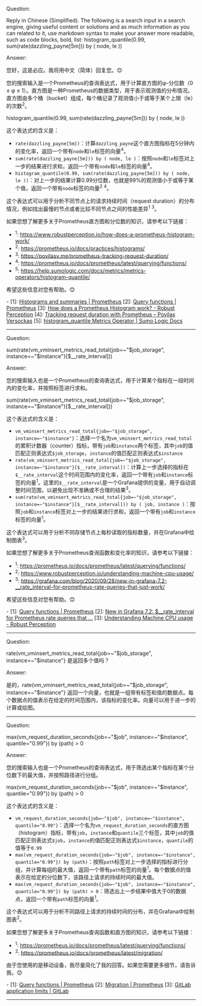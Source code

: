 Question:

Reply in Chinese (Simplified).
The following is a search input in a search engine, giving useful content or solutions and as much information as you can related to it, use markdown syntax to make your answer more readable, such as code blocks, bold, list:
histogram_quantile(0.99, sum(rate(dazzling_payne[5m])) by ( node, le ))

Answer:

您好，这是必应。我将用中文（简体）回复您。😊

您的搜索输入是一个Prometheus的查询表达式，用于计算直方图的φ-分位数（0 ≤ φ ≤ 1）。直方图是一种Prometheus的数据类型，用于表示观测值的分布情况。直方图由多个桶（bucket）组成，每个桶记录了观测值小于或等于某个上限（le）的次数<sup>2</sup>。

histogram_quantile(0.99, sum(rate(dazzling_payne[5m])) by ( node, le ))

这个表达式的含义是：

- `rate(dazzling_payne[5m])`：计算`dazzling_payne`这个直方图指标在5分钟内的变化率，返回一个带有`node`和`le`标签的向量<sup>4</sup>。
- `sum(rate(dazzling_payne[5m])) by ( node, le )`：按照`node`和`le`标签对上一步的结果进行求和，返回一个带有`node`和`le`标签的向量<sup>4</sup>。
- `histogram_quantile(0.99, sum(rate(dazzling_payne[5m])) by ( node, le ))`：对上一步的结果计算0.99分位数，也就是99%的观测值小于或等于某个值，返回一个带有`node`标签的向量<sup>2</sup> <sup>4</sup>。

这个表达式可以用于分析不同节点上的请求持续时间（request duration）的分布情况，例如找出最慢的节点或者比较不同节点之间的性能差异<sup>1</sup> <sup>3</sup>。

如果您想了解更多关于Prometheus直方图和分位数的知识，请参考以下链接：

- <sup>1</sup>: https://www.robustperception.io/how-does-a-prometheus-histogram-work/
- <sup>2</sup>: https://prometheus.io/docs/practices/histograms/
- <sup>3</sup>: https://povilasv.me/prometheus-tracking-request-duration/
- <sup>4</sup>: https://prometheus.io/docs/prometheus/latest/querying/functions/
- <sup>5</sup>: https://help.sumologic.com/docs/metrics/metrics-operators/histogram-quantile/

希望这些信息对您有帮助。😊

\-
\[1]: [Histograms and summaries | Prometheus](https://prometheus.io/docs/practices/histograms/)
\[2]: [Query functions | Prometheus](https://prometheus.io/docs/prometheus/latest/querying/functions/)
\[3]: [How does a Prometheus Histogram work? - Robust Perception](https://www.robustperception.io/how-does-a-prometheus-histogram-work/)
\[4]: [Tracking request duration with Prometheus – Povilas Versockas](https://povilasv.me/prometheus-tracking-request-duration/)
\[5]: [histogram_quantile Metrics Operator | Sumo Logic Docs](https://help.sumologic.com/docs/metrics/metrics-operators/histogram-quantile/)

<hr/>

Question:

sum(rate(vm_vminsert_metrics_read_total{job=~"$job_storage", instance=~"$instance"}[$__rate_interval])) 


Answer:

您的搜索输入也是一个Prometheus的查询表达式，用于计算某个指标在一段时间内的变化率，并按照标签进行求和。

sum(rate(vm_vminsert_metrics_read_total{job=~"$job_storage", instance=~"$instance"}[$__rate_interval]))

这个表达式的含义是：

- `vm_vminsert_metrics_read_total{job=~"$job_storage", instance=~"$instance"}`：选择一个名为`vm_vminsert_metrics_read_total`的累积计数器（counter）指标，带有`job`和`instance`两个标签，其中`job`的值匹配正则表达式`$job_storage`，`instance`的值匹配正则表达式`$instance`
- `rate(vm_vminsert_metrics_read_total{job=~"$job_storage", instance=~"$instance"}[$__rate_interval])`：计算上一步选择的指标在`$__rate_interval`这个时间范围内的变化率，返回一个带有`job`和`instance`标签的向量<sup>1</sup>。这里的`$__rate_interval`是一个Grafana提供的变量，用于自动调整时间范围，以避免出现不准确或不合理的结果<sup>3</sup>。
- `sum(rate(vm_vminsert_metrics_read_total{job=~"$job_storage", instance=~"$instance"}[$__rate_interval])) by ( job, instance )`：按照`job`和`instance`标签对上一步的结果进行求和，返回一个带有`job`和`instance`标签的向量<sup>1</sup>。

这个表达式可以用于分析不同存储节点上每秒读取的指标数量，并在Grafana中绘制图表<sup>3</sup>。

如果您想了解更多关于Prometheus查询函数和变化率的知识，请参考以下链接：

- <sup>1</sup>: https://prometheus.io/docs/prometheus/latest/querying/functions/
- <sup>2</sup>: https://www.robustperception.io/understanding-machine-cpu-usage/
- <sup>3</sup>: https://grafana.com/blog/2020/09/28/new-in-grafana-7.2-__rate_interval-for-prometheus-rate-queries-that-just-work/

希望这些信息对您有帮助。😊

\-
\[1]: [Query functions | Prometheus](https://prometheus.io/docs/prometheus/latest/querying/functions/)
\[2]: [New in Grafana 7.2: $__rate_interval for Prometheus rate queries that ...](https://grafana.com/blog/2020/09/28/new-in-grafana-7.2-__rate_interval-for-prometheus-rate-queries-that-just-work/)
\[3]: [Understanding Machine CPU usage - Robust Perception](https://www.robustperception.io/understanding-machine-cpu-usage/)

<hr/>

Question:

rate(vm_vminsert_metrics_read_total{job=~"$job_storage", instance=~"$instance"} 是返回多个值吗？

Answer:

是的，rate(vm_vminsert_metrics_read_total{job=~"$job_storage", instance=~"$instance"} 返回一个向量，也就是一组带有标签和值的数据点。每个数据点的值表示在给定的时间范围内，该指标的变化率。向量可以用于进一步的计算或绘图。


<hr/>

Question:

max(vm_request_duration_seconds{job=~"$job", instance=~"$instance", quantile="0.99"}) by (path) > 0

Answer:

您的搜索输入也是一个Prometheus的查询表达式，用于筛选出某个指标在某个分位数下的最大值，并按照路径进行分组。

max(vm_request_duration_seconds{job=~"$job", instance=~"$instance", quantile="0.99"}) by (path) > 0

这个表达式的含义是：

- `vm_request_duration_seconds{job=~"$job", instance=~"$instance", quantile="0.99"}`：选择一个名为`vm_request_duration_seconds`的直方图（histogram）指标，带有`job`，`instance`和`quantile`三个标签，其中`job`的值匹配正则表达式`$job`，`instance`的值匹配正则表达式`$instance`，`quantile`的值等于`0.99`
- `max(vm_request_duration_seconds{job=~"$job", instance=~"$instance", quantile="0.99"}) by (path)`：按照`path`标签对上一步选择的指标进行分组，并计算每组的最大值，返回一个带有`path`标签的向量<sup>1</sup>。每个数据点的值表示在给定的分位数下，该路径上请求的持续时间的最大值。
- `max(vm_request_duration_seconds{job=~"$job", instance=~"$instance", quantile="0.99"}) by (path) > 0`：筛选出上一步结果中值大于0的数据点，返回一个带有`path`标签的向量<sup>1</sup>。

这个表达式可以用于分析不同路径上请求的持续时间的分布，并在Grafana中绘制图表<sup>2</sup>。

如果您想了解更多关于Prometheus查询函数和直方图的知识，请参考以下链接：

- <sup>1</sup>: https://prometheus.io/docs/prometheus/latest/querying/functions/
- <sup>2</sup>: https://prometheus.io/docs/prometheus/latest/migration/

由于您使用的是移动设备，我尽量简化了我的回答。如果您需要更多细节，请告诉我。😊

\-
\[1]: [Query functions | Prometheus](https://prometheus.io/docs/prometheus/latest/querying/functions/)
\[2]: [Migration | Prometheus](https://prometheus.io/docs/prometheus/latest/migration/)
\[3]: [GitLab application limits | GitLab](https://docs.gitlab.com/ee/administration/instance_limits.html)

<hr/>


